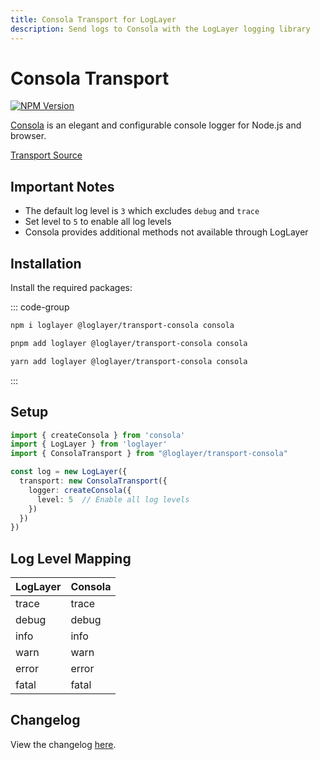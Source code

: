 ```yaml
---
title: Consola Transport for LogLayer
description: Send logs to Consola with the LogLayer logging library
---
```


# Consola Transport <Badge type="tip" text="Server" />

[![NPM Version](https://img.shields.io/npm/v/%40loglayer%2Ftransport-consola)](https://www.npmjs.com/package/@loglayer/transport-consola)

[Consola](https://github.com/unjs/consola) is an elegant and configurable console logger for Node.js and browser.

[Transport Source](https://github.com/loglayer/loglayer/tree/master/packages/transports/consola)

## Important Notes

- The default log level is `3` which excludes `debug` and `trace`
- Set level to `5` to enable all log levels
- Consola provides additional methods not available through LogLayer

## Installation

Install the required packages:

::: code-group

```sh [npm]
npm i loglayer @loglayer/transport-consola consola
```

```sh [pnpm]
pnpm add loglayer @loglayer/transport-consola consola
```

```sh [yarn]
yarn add loglayer @loglayer/transport-consola consola
```

:::

## Setup

```typescript
import { createConsola } from 'consola'
import { LogLayer } from 'loglayer'
import { ConsolaTransport } from "@loglayer/transport-consola"

const log = new LogLayer({
  transport: new ConsolaTransport({
    logger: createConsola({
      level: 5  // Enable all log levels
    })
  })
})
```

## Log Level Mapping

| LogLayer | Consola |
|----------|---------|
| trace    | trace   |
| debug    | debug   |
| info     | info    |
| warn     | warn    |
| error    | error   |
| fatal    | fatal   |

## Changelog

View the changelog [here](./changelogs/consola-changelog.md).